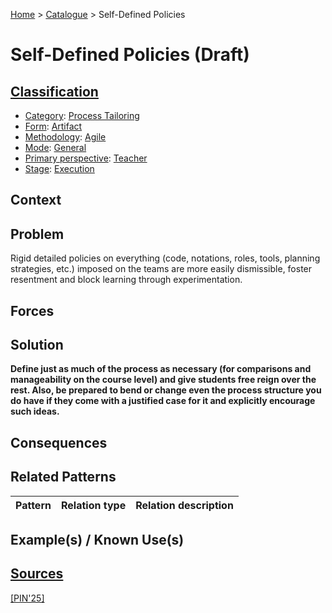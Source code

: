 [Home](../README.md) > [Catalogue](../Patterns_catalogue.md) > Self-Defined Policies

# Self-Defined Policies (Draft)

## [Classification](facets/facets.md)

- [Category](facets/categories/categories.md): [Process Tailoring](facets/categories/Process_Tailoring.md)
- [Form](facets/forms/forms.md): [Artifact](facets/categories/Artifact.md)
- [Methodology](facets/methodologies/methodologies.md): [Agile](facets/methodologies/Agile.md)
- [Mode](facets/modes/modes.md): [General](facets/modes/General.md)
- [Primary perspective](facets/perspectives/perspectives.md): [Teacher](facets/perspectives/Teacher.md)
- [Stage](facets/stages/modes.md): [Execution](facets/stages/Execution.md)

## Context

## Problem

Rigid detailed policies on everything (code, notations, roles, tools, planning strategies, etc.) imposed on the teams are more easily dismissible, foster resentment and block learning through experimentation.

## Forces

## Solution

**Define just as much of the process as necessary (for comparisons and manageability on the course level) and give students free reign over the rest. Also, be prepared to bend or change even the process structure you do have if they come with a justified case for it and explicitly encourage such ideas.**

## Consequences

## Related Patterns

|Pattern|Relation type|Relation description|
|--|--|--|
 
## Example(s) / Known Use(s) 

## [Sources](../References.md)

[[PIN'25]](publications/pin25/pin25.md)

